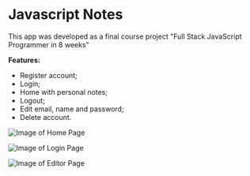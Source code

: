 # Javascript Notes

This app was developed as a final course project
"Full Stack JavaScript Programmer in 8 weeks"

**Features:** 
  - Register account;
  - Login;
  - Home with personal notes;
  - Logout;
  - Edit email, name and password;
  - Delete account.

![Image of Home Page](https://i.imgur.com/agwKuZW.png)

![Image of Login Page](https://i.imgur.com/WzVWgh0.png)

![Image of Editor Page](https://i.imgur.com/jOlrdnm.png)
